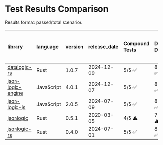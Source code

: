 # Test Results Comparison

Results format: passed/total scenarios

| library                                                                 | language   | version   | release_date   | Compound Tests   | Data-Driven   | Non-rules get passed through   | Single operator tests   |
|:------------------------------------------------------------------------|:-----------|:----------|:---------------|:-----------------|:--------------|:-------------------------------|:------------------------|
| [datalogic-rs](https://github.com/Open-Payments/datalogic-rs)           | Rust       | 1.0.7     | 2024-12-09     | 5/5 ✅            | 88/88 ✅       | 7/7 ✅                          | 178/178 ✅               |
| [json-logic-engine](https://github.com/TotalTechGeek/json-logic-engine) | JavaScript | 4.0.1     | 2024-12-07     | 5/5 ✅            | 88/88 ✅       | 7/7 ✅                          | 178/178 ✅               |
| [json-logic-js](https://github.com/jwadhams/json-logic-js)              | JavaScript | 2.0.5     | 2024-07-09     | 5/5 ✅            | 88/88 ✅       | 7/7 ✅                          | 178/178 ✅               |
| [jsonlogic](https://github.com/marvindv/jsonlogic_rs)                   | Rust       | 0.5.1     | 2020-03-05     | 4/5 ⚠️           | 79/88 ⚠️      | 7/7 ✅                          | 150/178 ⚠️              |
| [jsonlogic-rs](https://github.com/Bestowinc/json-logic-rs)              | Rust       | 0.4.0     | 2024-07-01     | 5/5 ✅            | 88/88 ✅       | 7/7 ✅                          | 176/178 ⚠️              |